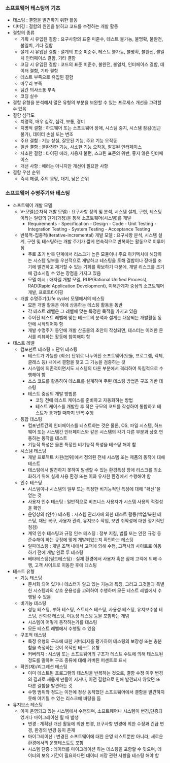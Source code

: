 ### 소프트웨어 테스팅의 기초
- 테스팅 : 결함을 발견하기 위한 활동
- 디버깅 : 결함의 원인을 밝히고 코드를 수정하는 개발 활동
- 결함의 종류
    - 기획 시 유입된 결함 : 요구사항의 표준 미준수, 테스트 불가능, 불명확, 불완전, 불일치, 기타 결함
    - 설계 시 유입된 결함 : 설계의 표준 미준수, 테스트 불가능, 불명확, 불완전, 불일치 인터페이스 결함, 기타 결함
    - 코딩 시 유입된 결함 : 코드의 표준 미준수, 불완전, 불일치, 인터페이스 결함, 데이터 결함, 기타 결함
    - 테스트 부족으로 유입된 결함
    - 마무리 부족
    - 팀간 의사소통 부족
    - 코딩 실수
- 결함 유형을 분석해서 많은 유형의 부분을 보완할 수 있는 프로세스 개선을 고려할 수 있음
- 결함 심각도 
    - 치명적, 매우 심각, 심각, 보통, 경미
    - 치명적 결함 : 하드웨어 또는 소프트웨어 장애, 시스템 중지, 시스템 잠김(접근 불가), 데이터 손실 또는 변조
    - 주요 결함 : 기능 상실, 잘못된 기능, 주요 기능 오작동
    - 일반 결함 : 불완전한 기능, 사소한 기능 오작동, 잘못된 인터페이스
    - 사소한 결함 : 타이핑 에러, 사용자 불편, 스크린 표준의 위반, 좋지 않은 인터페이스
    - 개선 사항 : 에러는 아니지만 개선이 필요한 사항
- 결함 우선 순위
    - 즉시 해결, 주의 요망, 대기, 낮은 순위    

### 소프트웨어 수명주기와 테스팅
- 소프트웨어 개발 모델
    - V-모델(순차적 개발 모델) : 요구사항 정의 및 분석, 시스템 설계, 구현, 테스팅이라는 일련의 단계(과정)을 통해 소프트웨어(시스템)를 개발
        - Requirements - Specification - Design - Code - Unit Testing - Integration Testing - System Testing - Acceptance Testing
    - 반복적-집중적(Iterative-incremental) 개발 모델 : 요구사항 분석, 시스템 설계, 구현 및 테스팅하는 개발 주기가 짧게 연속적으로 반복하는 활동으로 이루어짐
        - 주로 초기 반복 단계에서 리스크가 높은 모듈이나 주요 아키텍처에 해당하는 시스템 일부를 우선적으로 개발하고 테스팅을 토해 결함이나 장애를 조기에 발견하고 제거할 수 있는 기회를 확보하기 때문에, 개발 리스크를 조기에 감소시킬 수 있는 장점을 가지고 있음
        - 모델 예시 : 애자일 개발 모델, RUP(Rational Unified Process), RAD(Rapid Application Development), 이해관계자 중심의 소프트웨어 개발, 프로토타이핑
    - 개발 수명주기(Life cycle) 모델에서의 테스팅
        - 모든 개발 활동은 이에 상응하는 테스팅 활동을 동반
        - 각 테스트 레벨은 그 레벨에 맞는 특정한 목적을 가지고 있음
        - 주어진 테스트 레벨에 맞는 테스트의 분석과 설계는 대응되는 개발활동 동안에 시작되어야 함
        - 개발 수명주기 동안에 개발 산출물의 초안이 작성되면, 테스터는 이러한 문서를 리뷰하는 활동에 참여해야 함  
- 테스트 레벨
    - 컴포넌트 테스팅 = 단위 테스팅
        - 테스트가 가능한 (최소) 단위로 나누어진 소프트웨어(모듈, 프로그램, 객체, 클래스 등) 내에서 결함을 찾고 그 기능을 검증하는 것
        - 시스템에 의존적이면서도 시스템의 다른 부분에서 격리하여 독립적으로 수행해야 함
        - 소스 코드를 활용하여 테스트를 설계하며 주된 테스팅 방법은 구조 기반 테스팅
        - 테스트 중심의 개발 방법론
            - 코딩 전에 테스트 케이스를 준비하고 자동화하는 방법
            - 테스트 케이스를 개발한 후 작은 규모의 코드를 작성하여 통합하고 테스트가 통과할 때까지 반복 수행
    - 통합 테스팅
        - 컴포넌트간의 인터페이스를 테스트하는 것은 물론, OS, 파일 시스템, 하드웨어 또는 시스템간 인터페이스와 같은 시스템의 각기 다른 부분과 상호 연동하는 동작을 테스트
        - 기능적 특성은 물론 특정한 비기능적 특성을 테스팅 해야 함
    - 시스템 테스팅
        - 개발 프로젝트 차원(범위)에서 정의된 전체 시스템 또는 제품의 동작에 대해 테스트
        - 테스팅에서 발견하지 못하여 발생할 수 있는 환경특성 장애 리스크를 최소화하기 위해 실제 사용 환경 또는 이와 유사한 환경에서 수행해야 함
    - 인수 테스팅
        - 시스템이나 시스템의 일부 또는 특정한 비기능적인 특성에 대해 "확신"을 얻는 것
        - 사용자 인수 테스팅 : 일반적으로 비즈니스 사용자가 시스템 사용의 적절성을 확인
        - 운영상의 (인수) 테스팅 : 시스템 관리자에 의한 테스트 활동(백업/복원 테스팅, 재난 복구, 사용자 관리, 유지보수 작업, 보안 취약성에 대한 정기적인 점검)
        - 계약 인수 테스팅과 규정 인수 테스팅 : 정부 지침, 법률 또는 안전 규정 등 준수해야 하는 규정에 맞게 개발되었는지 확인하는 테스팅
        - 일파테스팅 : 개발 조잭 내에서 고객에 의해 수행, 고객사의 사이트로 이동하기 전에 개발 완료 루 테스팅
        - 베타테스팅(필드테스팅) : 실제 환경에서 사용자 혹은 잠재 고객에 의해 수행, 고객 사이트로 이동한 후에 테스팅
- 테스트 유형
    - 기능 테스팅
        - 문서화 되어 있거나 테스터가 알고 있는 기능과 특징, 그리고 그것들과 특별한 시스템과의 상호 운용성을 고려하여 수행하며 모든 테스트 레벨에서 수행될 수 있음
    - 비기능 테스팅
        - 성능 테스팅, 부하 테스팅, 스트레스 테스팅, 사용성 테스팅, 유지보수성 테스팅, 신뢰성 테스팅, 이동성 테스팅 등을 포함하는 개념
        - 시스템이 어떻게 동작하는가를 테스팅
        - 모든 테스트 레벨에서 수행될 수 있음
    - 구조적 테스팅
        - 특정 유형의 구조에 대한 커버리지를 평가하여 테스팅의 보장성 또는 충분함을 측정하는 것이 목적인 테스트 유형
        - 커버리지 : 시스템 또는 소프트웨어의 구조가 테스트 수트에 의해 테스트된 정도를 말하며 구조 종류에 대해 커버된 퍼센트로 표시
    - 확인(재)/리그레션 테스팅
        - 이미 테스트된 프로그램의 테스팅을 반복하는 것으로, 결함 수정 이후 변경의 결과로 새롭게 만들어 지거나, 이전 결함으로 인해 발견되지 않았던 또 다른 결함을 발견하는 것
        - 수행 범위와 정도는 이전에 정상 동작했던 소프트웨어에서 결함을 발견하지 못해 야기될 수 있는 리스크에 바탕을 둠
- 유지보스 테스팅
    -   이미 운영되고 있는 시스템에서 수행되며, 소프트웨어나 시스템이 변경,단종되었거나 마이그레이션 될 때 발생
        -  변경 : 계획된 개선 활동에 의한 변경, 요구사항 변경에 의한 수정과 긴급 변경, 환경의 변경 등이 존재
        -  마이그레이션 : 변경된 소프트웨어에 대한 운영 테스트뿐만 아니라, 새로운 환경에서의 운영테스트도 포함
        -  시스템 단종 : 데이터를 마이그레이션 하는 테스팅을 포함할 수 잇으며, 데이터의 보유 기간이 필요하다면 데이터 저장 관련 사항을 테스팅 해야 함
